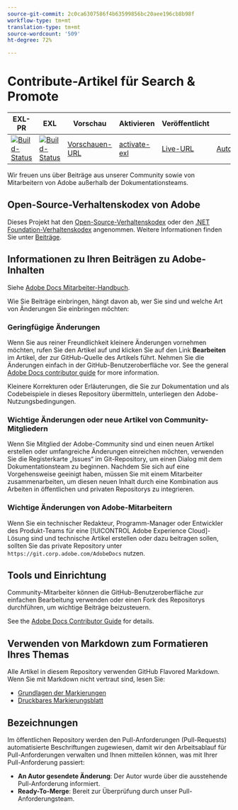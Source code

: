 ```yaml
---
source-git-commit: 2c0ca6307586f4b63599856bc20aee196cb8b98f
workflow-type: tm+mt
translation-type: tm+mt
source-wordcount: '509'
ht-degree: 72%

---
```

# Contribute-Artikel für Search &amp; Promote

| EXL-PR | EXL | Vorschau | Aktivieren | Veröffentlicht | Hilfe  |
|--- |--- |--- |--- |--- |--- |
| [![Build-Status](https://docs.ci.corp.adobe.com/view/exl-pr/job/search-promote.en_pr-exl/badge/icon)](https://docs.ci.corp.adobe.com/view/exl-pr/job/search-promote.en_pr-exl/lastBuild/) | [![Build-Status](https://docs.ci.corp.adobe.com/view/exl-pr/job/search-promote.en_exl/lastBuild/badge/icon)](https://docs.ci.corp.adobe.com/view/exl-pr/job/search-promote.en_exl/lastBuild/lastBuild) | [Vorschauen-URL](https://experienceleague.corp.adobe.com/docs/search-promote/using/sp-home.html?lang=en) | [activate-exl](https://docs.ci.corp.adobe.com/job/activate-exl/build/) | [Live-URL](https://experienceleague.adobe.com/docs/search-promote/using/sp-home.html?lang=en) | [Autorenanleitung](https://experienceleague.adobe.com/docs/authoring-guide-exl/using/home.html?lang=en) |

Wir freuen uns über Beiträge aus unserer Community sowie von Mitarbeitern von Adobe außerhalb der Dokumentationsteams.

## Open-Source-Verhaltenskodex von Adobe

Dieses Projekt hat den [Open-Source-Verhaltenskodex](code-of-conduct.md) oder den [.NET Foundation-Verhaltenskodex](https://dotnetfoundation.org/code-of-conduct) angenommen. Weitere Informationen finden Sie unter [Beiträge](contributing.md).

## Informationen zu Ihren Beiträgen zu Adobe-Inhalten

Siehe [Adobe Docs Mitarbeiter-Handbuch](https://docs.adobe.com/help/en/contributor/contributor-guide/introduction.html).

Wie Sie Beiträge einbringen, hängt davon ab, wer Sie sind und welche Art von Änderungen Sie einbringen möchten:

### Geringfügige Änderungen

Wenn Sie aus reiner Freundlichkeit kleinere Änderungen vornehmen möchten, rufen Sie den Artikel auf und klicken Sie auf den Link **Bearbeiten** im Artikel, der zur GitHub-Quelle des Artikels führt. Nehmen Sie die Änderungen einfach in der GitHub-Benutzeroberfläche vor. See the general [Adobe Docs contributor guide](https://docs.adobe.com/help/en/contributor/contributor-guide/introduction.html) for more information.

Kleinere Korrekturen oder Erläuterungen, die Sie zur Dokumentation und als Codebeispiele in dieses Repository übermitteln, unterliegen den Adobe-Nutzungsbedingungen.

### Wichtige Änderungen oder neue Artikel von Community-Mitgliedern

Wenn Sie Mitglied der Adobe-Community sind und einen neuen Artikel erstellen oder umfangreiche Änderungen einreichen möchten, verwenden Sie die Registerkarte „Issues“ im Git-Repository, um einen Dialog mit dem Dokumentationsteam zu beginnen. Nachdem Sie sich auf eine Vorgehensweise geeinigt haben, müssen Sie mit einem Mitarbeiter zusammenarbeiten, um diesen neuen Inhalt durch eine Kombination aus Arbeiten in öffentlichen und privaten Repositorys zu integrieren.

<!--
If you submit a pull request with significant changes to documentation and code examples, you'll see a message in the pull request asking you to submit an online contribution license agreement (CLA). We need you to complete the online form before we can review your pull request.
-->

### Wichtige Änderungen von Adobe-Mitarbeitern

Wenn Sie ein technischer Redakteur, Programm-Manager oder Entwickler des Produkt-Teams für eine [!UICONTROL Adobe Experience Cloud]-Lösung sind und technische Artikel erstellen oder dazu beitragen sollen, sollten Sie das private Repository unter `https://git.corp.adobe.com/AdobeDocs` nutzen.

<!--Employees from other parts of the Adobe world should use the public repo for minor updates.-->

## Tools und Einrichtung

Community-Mitarbeiter können die GitHub-Benutzeroberfläche zur einfachen Bearbeitung verwenden oder einen Fork des Repositorys durchführen, um wichtige Beiträge beizusteuern.

See the [Adobe Docs Contributor Guide](https://docs.adobe.com/help/en/contributor/contributor-guide/introduction.html) for details.

## Verwenden von Markdown zum Formatieren Ihres Themas

Alle Artikel in diesem Repository verwenden GitHub Flavored Markdown. Wenn Sie mit Markdown nicht vertraut sind, lesen Sie:

* [Grundlagen der Markierungen](https://help.github.com/articles/getting-started-with-writing-and-formatting-on-github/)
* [Druckbares Markierungsblatt](https://guides.github.com/pdfs/markdown-cheatsheet-online.pdf)

## Bezeichnungen

Im öffentlichen Repository werden den Pull-Anforderungen (Pull-Requests) automatisierte Beschriftungen zugewiesen, damit wir den Arbeitsablauf für Pull-Anforderungen verwalten und Ihnen mitteilen können, was mit Ihrer Pull-Anforderung passiert:

* **An Autor gesendete Änderung**: Der Autor wurde über die ausstehende Pull-Anforderung informiert.
* **Ready-To-Merge**: Bereit zur Überprüfung durch unser Pull-Anforderungsteam.
